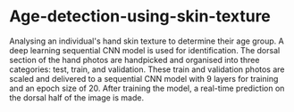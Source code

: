 # Age-detection-using-skin-texture
Analysing an individual's hand skin texture to determine their age group. A deep learning sequential CNN model is used for identification.
The dorsal section of the hand photos are handpicked and organised into three categories: test, train, and validation.
These train and validation photos are scaled and delivered to a sequential CNN model with 9 layers for training and an epoch size of 20. After training the model, a real-time prediction on the dorsal half of the image is made.
